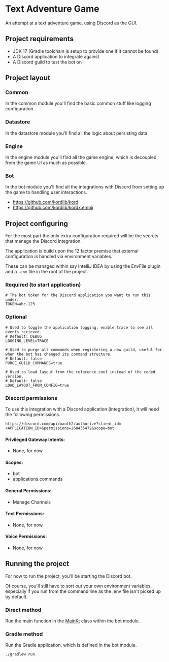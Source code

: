 # Text Adventure Game

An attempt at a text adventure game, using Discord as the GUI.

## Project requirements

* JDK 17 (Gradle toolchain is setup to provide one if it cannot be found)
* A Discord application to integrate against
* A Discord guild to test the bot on

## Project layout

### Common

In the common module you'll find the basic common stuff like logging configuration.

### Datastore

In the datastore module you'll find all the logic about persisting data.

### Engine

In the engine module you'll find all the game engine, which is decoupled from the game UI as much as possible.

### Bot

In the bot module you'll find all the integrations with Discord from setting up the game to handling user interactions.

* https://github.com/kordlib/kord
* https://github.com/kordlib/kordx.emoji

## Project configuring

For the most part the only extra configuration required will be the secrets that manage the Discord integration.

The application is build upon the 12 factor premise that external configuration is handled via environment variables.

These can be managed within say IntelliJ IDEA by using the EnvFile plugin and a `.env` file in the root of the project.

### Required (to start application)

```
# The bot token for the Discord application you want to run this under.
TOKEN=abc-123
```

### Optional

```
# Used to toggle the application logging, enable trace to see all events recieved. 
# Default: DEBUG
LOGGING_LEVEL=TRACE

# Used to purge all commands when registering a new guild, useful for when the bot has changed its command structure.
# Default: false
PURGE_GUILD_COMMANDS=true

# Used to load layout from the reference.conf instead of the coded version.
# Default: false
LOAD_LAYOUT_FROM_CONFIG=true
```

### Discord permissions

To use this integration with a Discord application (integration), it will need the following permissions.

```
https://discord.com/api/oauth2/authorize?client_id=<APPLICATION_ID>&permissions=268435472&scope=bot
```

#### Privileged Gateway Intents:

* None, for now

#### Scopes:

* bot
* applications.commands

#### General Permissions:

* Manage Channels

#### Text Permissions:

* None, for now

#### Voice Permissions:

* None, for now

## Running the project

For now to run the project, you'll be starting the Discord bot.

Of course, you'll still have to sort out your own environment variables, especially if you run from the command line as
the .env file isn't picked up by default.

### Direct method

Run the main function in the [MainKt](bot/src/main/kotlin/uk/co/baconi/games/tag/bot/Main.kt) class within the bot
module.

### Gradle method

Run the Gradle application, which is defined in the bot module.

```bash
./gradlew run
```